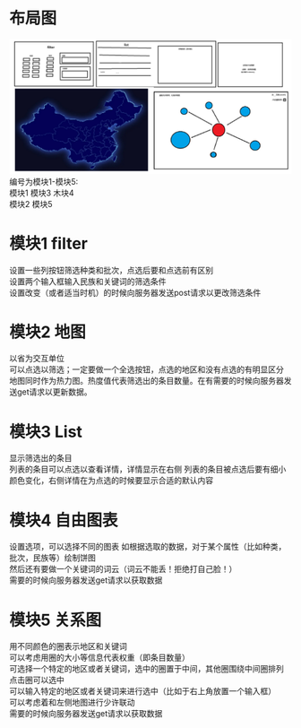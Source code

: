 # 布局图
![](初步布局图.png)
编号为模块1-模块5:  
模块1 模块3 木块4  
模块2 模块5

# 模块1 filter
设置一些列按钮筛选种类和批次，点选后要和点选前有区别  
设置两个输入框输入民族和关键词的筛选条件  
设置改变（或者适当时机）的时候向服务器发送post请求以更改筛选条件  

# 模块2 地图
以省为交互单位  
可以点选以筛选；一定要做一个全选按钮，点选的地区和没有点选的有明显区分  
地图同时作为热力图。热度值代表筛选出的条目数量。在有需要的时候向服务器发送get请求以更新数据。

# 模块3 List
显示筛选出的条目  
列表的条目可以点选以查看详情，详情显示在右侧
列表的条目被点选后要有细小颜色变化，右侧详情在为点选的时候要显示合适的默认内容

# 模块4 自由图表
设置选项，可以选择不同的图表
如根据选取的数据，对于某个属性（比如种类，批次，民族等）绘制饼图  
然后还有要做一个关键词的词云（词云不能丢！拒绝打自己脸！）  
需要的时候向服务器发送get请求以获取数据

# 模块5 关系图
用不同颜色的圈表示地区和关键词  
可以考虑用圈的大小等信息代表权重（即条目数量）  
可选择一个特定的地区或者关键词，选中的圈置于中间，其他圈围绕中间圈排列  
点击圈可以选中  
可以输入特定的地区或者关键词来进行选中（比如于右上角放置一个输入框）  
可以考虑着和左侧地图进行少许联动  
需要的时候向服务器发送get请求以获取数据


